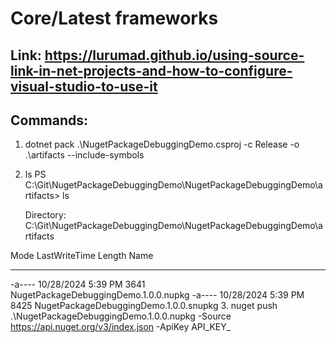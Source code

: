 # Core/Latest frameworks
## Link: https://lurumad.github.io/using-source-link-in-net-projects-and-how-to-configure-visual-studio-to-use-it
## Commands:

1. dotnet pack .\NugetPackageDebuggingDemo.csproj -c Release -o .\artifacts --include-symbols
2. ls
PS C:\Git\NugetPackageDebuggingDemo\NugetPackageDebuggingDemo\artifacts> ls


    Directory: C:\Git\NugetPackageDebuggingDemo\NugetPackageDebuggingDemo\artifacts


Mode                 LastWriteTime         Length Name
----                 -------------         ------ ----
-a----        10/28/2024   5:39 PM           3641 NugetPackageDebuggingDemo.1.0.0.nupkg
-a----        10/28/2024   5:39 PM           8425 NugetPackageDebuggingDemo.1.0.0.snupkg
3. nuget push .\NugetPackageDebuggingDemo.1.0.0.nupkg 
-Source https://api.nuget.org/v3/index.json 
-ApiKey API_KEY_